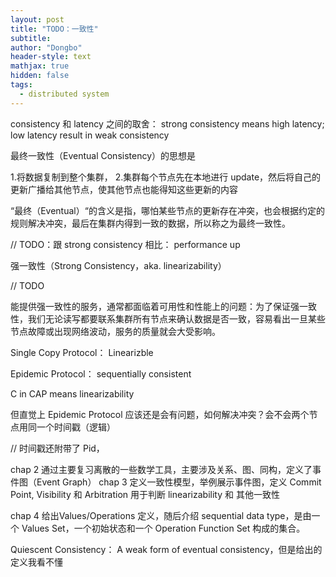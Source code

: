 ```yaml
---
layout: post
title: "TODO：一致性"
subtitle: 
author: "Dongbo"
header-style: text
mathjax: true
hidden: false
tags:
  - distributed system
---
```


consistency 和 latency 之间的取舍： strong consistency means high latency; low latency result in weak consistency


最终一致性（Eventual Consistency）的思想是

1.将数据复制到整个集群，
2.集群每个节点先在本地进行 update，然后将自己的更新广播给其他节点，使其他节点也能得知这些更新的内容

“最终（Eventual）“的含义是指，哪怕某些节点的更新存在冲突，也会根据约定的规则解决冲突，最后在集群内得到一致的数据，所以称之为最终一致性。

// TODO：跟 strong consistency 相比： performance up

强一致性（Strong Consistency，aka. linearizability）

// TODO

能提供强一致性的服务，通常都面临着可用性和性能上的问题：为了保证强一致性，我们无论读写都要联系集群所有节点来确认数据是否一致，容易看出一旦某些节点故障或出现网络波动，服务的质量就会大受影响。


Single Copy Protocol： Linearizble

Epidemic Protocol： sequentially consistent

 C in CAP means linearizability

但直觉上 Epidemic Protocol 应该还是会有问题，如何解决冲突？会不会两个节点用同一个时间戳（逻辑）

// 时间戳还附带了 Pid，

chap 2 通过主要复习离散的一些数学工具，主要涉及关系、图、同构，定义了事件图（Event Graph）
chap 3 定义一致性模型，举例展示事件图，定义 Commit Point, Visibility 和 Arbitration 用于判断 linearizability 和 其他一致性

chap 4 给出Values/Operations 定义，随后介绍 sequential data type，是由一个 Values Set，一个初始状态和一个 Operation Function Set 构成的集合。

Quiescent Consistency： A weak form of eventual consistency，但是给出的定义我看不懂